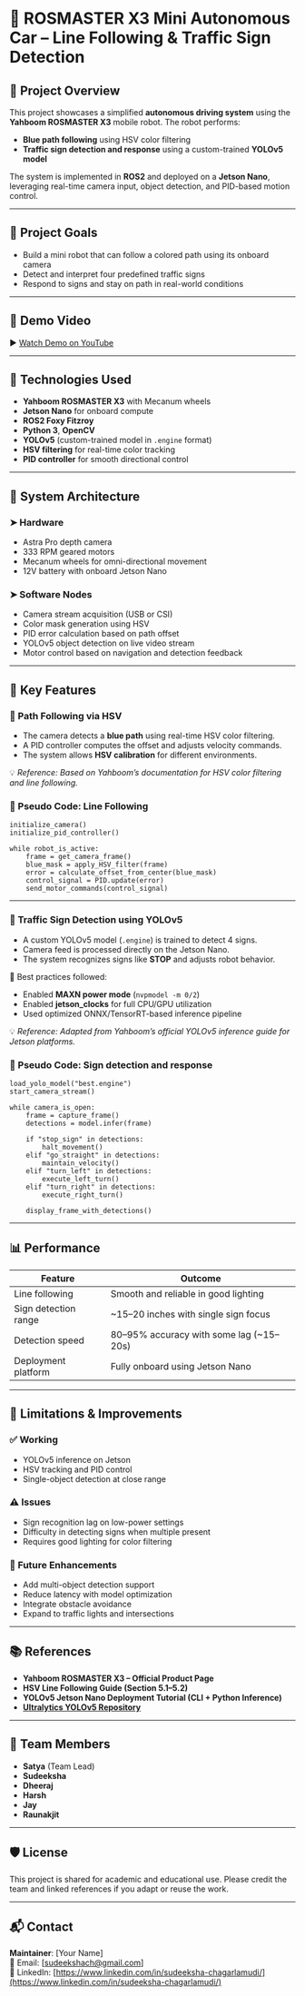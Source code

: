 # 🤖 ROSMASTER X3 Mini Autonomous Car – Line Following & Traffic Sign Detection

## 📘 Project Overview

This project showcases a simplified **autonomous driving system** using the **Yahboom ROSMASTER X3** mobile robot. The robot performs:

- **Blue path following** using HSV color filtering
- **Traffic sign detection and response** using a custom-trained **YOLOv5 model**

The system is implemented in **ROS2** and deployed on a **Jetson Nano**, leveraging real-time camera input, object detection, and PID-based motion control.

---

## 🎯 Project Goals

- Build a mini robot that can follow a colored path using its onboard camera
- Detect and interpret four predefined traffic signs
- Respond to signs and stay on path in real-world conditions

---

## 🎥 Demo Video

▶️ [Watch Demo on YouTube](https://youtu.be/37Uw26qA_U4) 

---

## 🧠 Technologies Used

- **Yahboom ROSMASTER X3** with Mecanum wheels
- **Jetson Nano** for onboard compute
- **ROS2 Foxy Fitzroy**
- **Python 3**, **OpenCV**
- **YOLOv5** (custom-trained model in `.engine` format)
- **HSV filtering** for real-time color tracking
- **PID controller** for smooth directional control

---

## 🧩 System Architecture

### ➤ Hardware
- Astra Pro depth camera
- 333 RPM geared motors
- Mecanum wheels for omni-directional movement
- 12V battery with onboard Jetson Nano

### ➤ Software Nodes
- Camera stream acquisition (USB or CSI)
- Color mask generation using HSV
- PID error calculation based on path offset
- YOLOv5 object detection on live video stream
- Motor control based on navigation and detection feedback

---

## 🔧 Key Features

### 🚗 Path Following via HSV

- The camera detects a **blue path** using real-time HSV color filtering.
- A PID controller computes the offset and adjusts velocity commands.
- The system allows **HSV calibration** for different environments.

💡 *Reference: Based on Yahboom’s documentation for HSV color filtering and line following.*

### 🧠 Pseudo Code: Line Following

```pseudo
initialize_camera()
initialize_pid_controller()

while robot_is_active:
    frame = get_camera_frame()
    blue_mask = apply_HSV_filter(frame)
    error = calculate_offset_from_center(blue_mask)
    control_signal = PID.update(error)
    send_motor_commands(control_signal)
```

---

### 🛑 Traffic Sign Detection using YOLOv5

- A custom YOLOv5 model (`.engine`) is trained to detect 4 signs.
- Camera feed is processed directly on the Jetson Nano.
- The system recognizes signs like **STOP** and adjusts robot behavior.

🧠 Best practices followed:
- Enabled **MAXN power mode** (`nvpmodel -m 0/2`)
- Enabled **jetson_clocks** for full CPU/GPU utilization
- Used optimized ONNX/TensorRT-based inference pipeline

💡 *Reference: Adapted from Yahboom’s official YOLOv5 inference guide for Jetson platforms.*

### 🧠 Pseudo Code: Sign detection and response

```pseudo
load_yolo_model("best.engine")
start_camera_stream()

while camera_is_open:
    frame = capture_frame()
    detections = model.infer(frame)

    if "stop_sign" in detections:
        halt_movement()
    elif "go_straight" in detections:
        maintain_velocity()
    elif "turn_left" in detections:
        execute_left_turn()
    elif "turn_right" in detections:
        execute_right_turn()

    display_frame_with_detections()

```
---

## 📊 Performance

| Feature               | Outcome                              |
|-----------------------|---------------------------------------|
| Line following        | Smooth and reliable in good lighting |
| Sign detection range  | ~15–20 inches with single sign focus |
| Detection speed       | 80–95% accuracy with some lag (~15–20s) |
| Deployment platform   | Fully onboard using Jetson Nano      |

---

## 🧪 Limitations & Improvements

### ✅ Working
- YOLOv5 inference on Jetson
- HSV tracking and PID control
- Single-object detection at close range

### ⚠️ Issues
- Sign recognition lag on low-power settings
- Difficulty in detecting signs when multiple present
- Requires good lighting for color filtering

### 🚀 Future Enhancements
- Add multi-object detection support
- Reduce latency with model optimization
- Integrate obstacle avoidance
- Expand to traffic lights and intersections

---

## 📚 References

- **Yahboom ROSMASTER X3 – Official Product Page**
- **HSV Line Following Guide (Section 5.1–5.2)**
- **YOLOv5 Jetson Nano Deployment Tutorial (CLI + Python Inference)**
- [**Ultralytics YOLOv5 Repository**](https://github.com/ultralytics/yolov5)

---

## 👥 Team Members

- **Satya** (Team Lead)  
- **Sudeeksha**  
- **Dheeraj**  
- **Harsh**  
- **Jay**  
- **Raunakjit**


---

## 🛡 License

This project is shared for academic and educational use. Please credit the team and linked references if you adapt or reuse the work.

---

## 📬 Contact

**Maintainer**: [Your Name]  
📧 Email: [sudeekshach@gmail.com]  
🔗 LinkedIn: [https://www.linkedin.com/in/sudeeksha-chagarlamudi/](https://www.linkedin.com/in/sudeeksha-chagarlamudi/)


